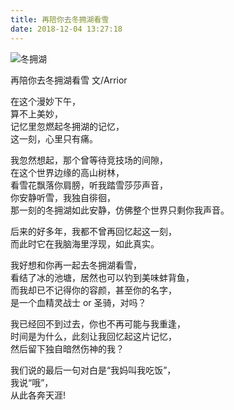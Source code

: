 ```yaml
---
title: 再陪你去冬拥湖看雪 
date: 2018-12-04 13:27:18
---
```

![冬拥湖](https://blog-staryu-cn.oss-cn-shanghai.aliyuncs.com/201X/picture-201X-blog/%E5%86%AC%E6%8B%A5%E6%B9%9601.jpg)

<!-- truncate -->

再陪你去冬拥湖看雪
文/Arrior

在这个漫妙下午，  
算不上美妙，  
记忆里忽燃起冬拥湖的记忆，  
这一刻，心里只有痛。    

我忽然想起，那个曾等待竞技场的间隙，  
在这个世界边缘的高山树林，  
看雪花飘落你肩膀，听我踏雪莎莎声音，  
你安静听雪，我独自徘徊，  
那一刻的冬拥湖如此安静，仿佛整个世界只剩你我声音。  

后来的好多年，我都不曾再回忆起这一刻，  
而此时它在我脑海里浮现，如此真实。  

我好想和你再一起去冬拥湖看雪，  
看结了冰的池塘，居然也可以钓到美味蚌背鱼，  
而我却已不记得你的容颜，甚至你的名字，  
是一个血精灵战士 or 圣骑，对吗？  

我已经回不到过去，你也不再可能与我重逢，  
时间是为什么，此刻让我回忆起这片记忆，  
然后留下独自暗然伤神的我？  

我们说的最后一句对白是“我妈叫我吃饭”，  
我说“哦”，  
从此各奔天涯!  

